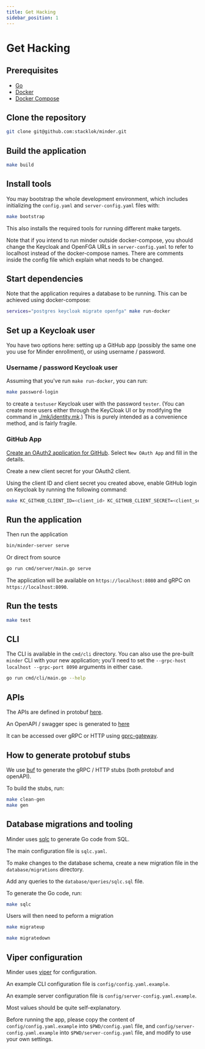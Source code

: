 ```yaml
---
title: Get Hacking
sidebar_position: 1
---
```


# Get Hacking

## Prerequisites

- [Go](https://golang.org/doc/install)
- [Docker](https://docs.docker.com/get-docker/)
- [Docker Compose](https://docs.docker.com/compose/install/)

## Clone the repository

```bash
git clone git@github.com:stacklok/minder.git
```

## Build the application

```bash
make build
```

## Install tools

You may bootstrap the whole development environment, which includes initializing the `config.yaml` and `server-config.yaml`
files with:

```bash
make bootstrap
```

This also installs the required tools for running different make targets.

Note that if you intend to run minder outside docker-compose, you should
change the Keycloak and OpenFGA URLs in `server-config.yaml` to refer to
localhost instead of the docker-compose names. There are comments inside the
config file which explain what needs to be changed.

## Start dependencies

Note that the application requires a database to be running. This can be achieved
using docker-compose:

```bash
services="postgres keycloak migrate openfga" make run-docker
```

## Set up a Keycloak user

You have two options here: setting up a GitHub app (possibly the same one you
use for Minder enrollment), or using username / password.

### Username / password Keycloak user

Assuming that you've run `make run-docker`, you can run:

```bash
make password-login
```

to create a `testuser` Keycloak user with the password `tester`.  (You can create more users either through the KeyCloak UI or by modifying the command in [./mk/identity.mk](https://github.com/stacklok/minder/blob/main/.mk/identity.mk).)  This is purely intended as a convenience method, and is fairly fragile.

### GitHub App

[Create an OAuth2 application for GitHub](../run_minder_server/config_oauth.md).
Select `New OAuth App` and fill in the details.

Create a new client secret for your OAuth2 client.

Using the client ID and client secret you created above, enable GitHub login on Keycloak by running the following command:
```bash
make KC_GITHUB_CLIENT_ID=<client_id> KC_GITHUB_CLIENT_SECRET=<client_secret> github-login
```

## Run the application

Then run the application

```bash
bin/minder-server serve
```

Or direct from source

```bash
go run cmd/server/main.go serve
```

The application will be available on `https://localhost:8080` and gRPC on `https://localhost:8090`.

## Run the tests

```bash
make test
```

## CLI

The CLI is available in the `cmd/cli` directory.  You can also use the pre-built `minder` CLI with your new application; you'll need to set the `--grpc-host localhost --grpc-port 8090` arguments in either case.

```bash
go run cmd/cli/main.go --help
```

## APIs

The APIs are defined in protobuf [here](https://github.com/stacklok/minder/blob/main/proto/minder/v1/minder.proto).

An OpenAPI / swagger spec is generated to [here](https://github.com/stacklok/minder/blob/main/pkg/api/openapi/proto/minder/v1/minder.swagger.json)

It can be accessed over gRPC or HTTP using [gprc-gateway](https://grpc-ecosystem.github.io/grpc-gateway/).

## How to generate protobuf stubs

We use [buf](https://buf.build/docs/) to generate the gRPC / HTTP stubs (both protobuf and openAPI).

To build the stubs, run:

```bash
make clean-gen
make gen
```

## Database migrations and tooling

Minder uses [sqlc](https://sqlc.dev/) to generate Go code from SQL.

The main configuration file is `sqlc.yaml`.

To make changes to the database schema, create a new migration file in the
`database/migrations` directory.

Add any queries to the `database/queries/sqlc.sql` file.

To generate the Go code, run:

```bash
make sqlc
```

Users will then need to peform a migration

```bash
make migrateup
```

```bash
make migratedown
```

## Viper configuration

Minder uses [viper](https://github.com/spf13/viper) for configuration.

An example CLI configuration file is `config/config.yaml.example`.

An example server configuration file is `config/server-config.yaml.example`.

Most values should be quite self-explanatory.

Before running the app, please copy the content of `config/config.yaml.example` into `$PWD/config.yaml` file,
and `config/server-config.yaml.example` into `$PWD/server-config.yaml` file, and modify to use your own settings.
